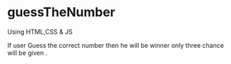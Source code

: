 # guessTheNumber

Using HTML,CSS & JS

 If user Guess the correct number then he will be winner only three chance will be given . 
